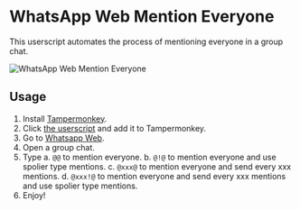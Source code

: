 # WhatsApp Web Mention Everyone

This userscript automates the process of mentioning everyone in a group chat.

<!--  Image -->

![WhatsApp Web Mention Everyone](misc/example.jpg)

## Usage

1. Install [Tampermonkey](https://www.tampermonkey.net/).
2. Click [the userscript](https://raw.githubusercontent.com/taltukh/WhatsApp-Web-Mention-Everyone-Userscript-Send-Every-250/main/src/main.user.js) and add it to Tampermonkey.
3. Go to [Whatsapp Web](https://web.whatsapp.com/).
4. Open a group chat.
5. Type 
  a. `@@` to mention everyone.
  b. `@!@` to mention everyone and use spolier type mentions.
  c. `@xxx@` to mention everyone and send every xxx mentions.
  d. `@xxx!@` to mention everyone and send every xxx mentions and use spolier type mentions.
6. Enjoy!
